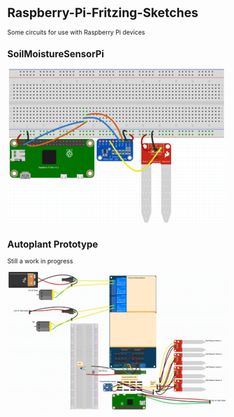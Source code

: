 # Raspberry-Pi-Fritzing-Sketches
 Some circuits for use with Raspberry Pi devices

## SoilMoistureSensorPi

<img src="Screenshots/SoilMoistureSensorPi.png">

## Autoplant Prototype
Still a work in progress

<img src="Screenshots/Autoplant.png">
